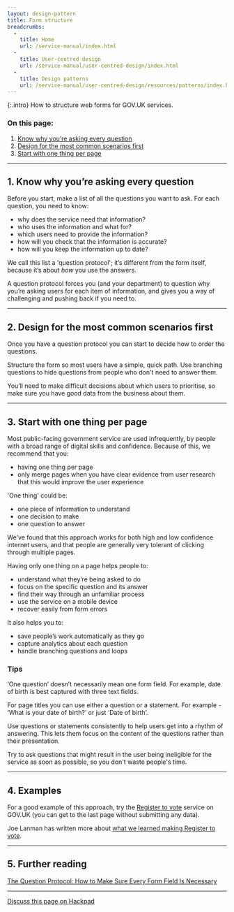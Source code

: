 ```yaml
---
layout: design-pattern
title: Form structure
breadcrumbs:
  -
    title: Home
    url: /service-manual/index.html
  -
    title: User-centred design
    url: /service-manual/user-centred-design/index.html
  -
    title: Design patterns
    url: /service-manual/user-centred-design/resources/patterns/index.html
---
```


{:.intro}
How to structure web forms for GOV.UK services.

### On this page:

1. [Know why you’re asking every question](#one)
2. [Design for the most common scenarios first](#two)
3. [Start with one thing per page](#three)

---

## 1. Know why you’re asking every question

Before you start, make a list of all the questions you want to ask. For each question, you need to know:

* why does the service need that information?
* who uses the information and what for?
* which users need to provide the information?
* how will you check that the information is accurate?
* how will you keep the information up to date?

We call this list a 'question protocol'; it’s different from the form itself, because it’s about *how* you use the answers.

A question protocol forces you (and your department) to question why you’re asking users for each item of information, and gives you a way of challenging and pushing back if you need to.


---

## 2. Design for the most common scenarios first

Once you have a question protocol you can start to decide how to order the questions.

Structure the form so most users have a simple, quick path. Use branching questions to hide questions from people who don't need to answer them.

You’ll need to make difficult decisions about which users to prioritise, so make sure you have good data from the business about them.





---

## 3. Start with one thing per page

Most public-facing government service are used infrequently, by people with a broad range of digital skills and confidence. Because of this, we recommend that you:

* having one thing per page
* only merge pages when you have clear evidence from user research that this would improve the user experience

'One thing' could be:

* one piece of information to understand
* one decision to make
* one question to answer

We’ve found that this approach works for both high and low confidence internet users, and that people are generally very tolerant of clicking through multiple pages.

Having only one thing on a page helps people to:

* understand what they’re being asked to do 
* focus on the specific question and its answer
* find their way through an unfamiliar process
* use the service on a mobile device
* recover easily from form errors

It also helps you to:

* save people’s work automatically as they go
* capture analytics about each question
* handle branching questions and loops


### Tips

‘One question’ doesn’t necessarily mean one form field. For example, date of birth is best captured with three text fields.

For page titles you can use either a question or a statement. For example - ‘What is your date of birth?’ or just ‘Date of birth’.

Use questions or statements consistently to help users get into a rhythm of answering. This lets them focus on the content of the questions rather than their presentation.

Try to ask questions that might result in the user being ineligible for the service as soon as possible, so you don't waste people's time.




---

## 4. Examples

For a good example of this approach, try the [Register to vote](https://www.gov.uk/register-to-vote) service on GOV.UK (you can get to the last page without submitting any data).

Joe Lanman has written more about [what we learned making Register to vote](https://designnotes.blog.gov.uk/2014/07/14/things-we-learnt-designing-register-to-vote/).


---

## 5. Further reading

[The Question Protocol: How to Make Sure Every Form Field Is Necessary](http://www.uxmatters.com/mt/archives/2010/06/the-question-protocol-how-to-make-sure-every-form-field-is-necessary.php)


---

[Discuss this page on Hackpad](https://designpatterns.hackpad.com/Form-structure-XDwY2wv3lCn)

